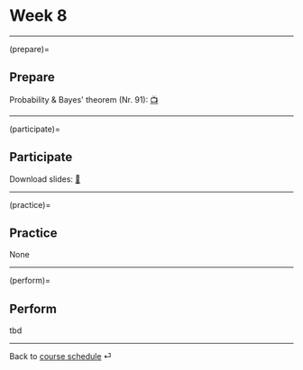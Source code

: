 # Week 8


---

(prepare)=
## Prepare

Probability & Bayes' theorem (Nr. 91): [📺 ](https://www.youtube.com/watch?v=HZGCoVF3YvM)

---

(participate)=
## Participate


Download slides: [📑](https://drive.google.com/file/d/10HNJ_5LvDrVLrVOXI9GhaXzf5JkEjonR/view?usp=sharing)



---

(practice)=
## Practice


None

---

(perform)=
## Perform

tbd


---

Back to [course schedule](../docs/course-schedule.md) ⏎
